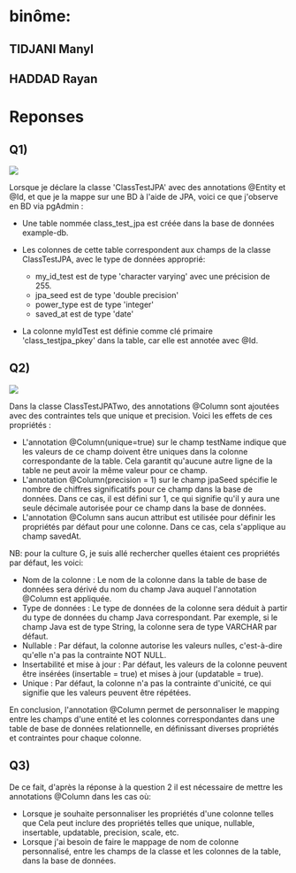 # binôme: 
## TIDJANI Manyl
## HADDAD Rayan

# Reponses

## Q1)
<img src="/home/ecloud/TP1_JPA/pgAdmin_class_testjpa.png">

Lorsque je déclare la classe 'ClassTestJPA' avec des annotations @Entity et @Id, et que je la mappe sur une BD à l'aide de JPA, voici ce que j'observe en BD via pgAdmin :

- Une table nommée class_test_jpa est créée dans la base de données example-db.
- Les colonnes de cette table correspondent aux champs de la classe ClassTestJPA, avec le type de données approprié:
  - my_id_test est de type 'character varying' avec une précision de 255.
  - jpa_seed est de type 'double precision'
  - power_type est de type 'integer'
  - saved_at est de type 'date'

- La colonne myIdTest est définie comme clé primaire 'class_testjpa_pkey' dans la table, car elle est annotée avec @Id.

## Q2)
<img src="/home/ecloud/TP1_JPA/pgAdmin_class_testjpatwo.png">

Dans la classe ClassTestJPATwo, des annotations @Column sont ajoutées avec des contraintes tels que unique et precision. Voici les effets de ces propriétés :

- L'annotation @Column(unique=true) sur le champ testName indique que les valeurs de ce champ doivent être uniques dans la colonne correspondante de la table. Cela garantit qu'aucune autre ligne de la table ne peut avoir la même valeur pour ce champ.
- L'annotation @Column(precision = 1) sur le champ jpaSeed spécifie le nombre de chiffres significatifs pour ce champ dans la base de données. Dans ce cas, il est défini sur 1, ce qui signifie qu'il y aura une seule décimale autorisée pour ce champ dans la base de données.
- L'annotation @Column sans aucun attribut est utilisée pour définir les propriétés par défaut pour une colonne. Dans ce cas, cela s'applique au champ savedAt.

NB: pour la culture G, je suis allé rechercher quelles étaient ces propriétés par défaut, les voici:
- Nom de la colonne : Le nom de la colonne dans la table de base de données sera dérivé du nom du champ Java auquel l'annotation @Column est appliquée.
- Type de données : Le type de données de la colonne sera déduit à partir du type de données du champ Java correspondant. Par exemple, si le champ Java est de type String, la colonne sera de type VARCHAR par défaut.
- Nullable : Par défaut, la colonne autorise les valeurs nulles, c'est-à-dire qu'elle n'a pas la contrainte NOT NULL.
- Insertabilité et mise à jour : Par défaut, les valeurs de la colonne peuvent être insérées (insertable = true) et mises à jour (updatable = true).
- Unique : Par défaut, la colonne n'a pas la contrainte d'unicité, ce qui signifie que les valeurs peuvent être répétées.

En conclusion, l'annotation @Column permet de personnaliser le mapping entre les champs d'une entité et les colonnes correspondantes dans une table de base de données relationnelle, en définissant diverses propriétés et contraintes pour chaque colonne.

## Q3)
De ce fait, d'après la réponse à la question 2 il est nécessaire de mettre les annotations @Column dans les cas où:
- Lorsque je souhaite personnaliser les propriétés d'une colonne telles que Cela peut inclure des propriétés telles que unique, nullable, insertable, updatable, precision, scale, etc.
- Lorsque j'ai besoin de faire le mappage de nom de colonne personnalisé, entre les champs de la classe et les colonnes de la table, dans la base de données.